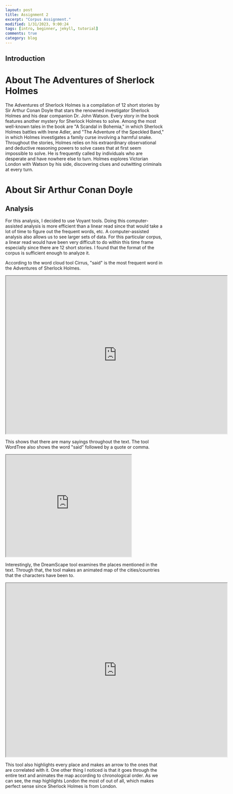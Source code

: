 ```yaml
---
layout: post
title: Assignment 2
excerpt: "Corpus Assignment."
modified: 1/31/2023, 9:00:24
tags: [intro, beginner, jekyll, tutorial]
comments: true
category: blog
---
```



## Introduction

# About The Adventures of Sherlock Holmes

The Adventures of Sherlock Holmes is a compilation of 12 short stories by Sir Arthur Conan Doyle that stars the renowned investigator Sherlock Holmes and his dear companion Dr. John Watson. Every story in the book features another mystery for Sherlock Holmes to solve. Among the most well-known tales in the book are "A Scandal in Bohemia," in which Sherlock Holmes battles with Irene Adler, and "The Adventure of the Speckled Band," in which Holmes investigates a family curse involving a harmful snake. Throughout the stories, Holmes relies on his extraordinary observational and deductive reasoning powers to solve cases that at first seem impossible to solve. He is frequently called by individuals who are desperate and have nowhere else to turn. Holmes explores Victorian London with Watson by his side, discovering clues and outwitting criminals at every turn.


# About Sir Arthur Conan Doyle


## Analysis
For this analysis, I decided to use Voyant tools. Doing this computer-assisted analysis is more efficient than a linear read since that would take a lot of time to figure out the frequent words, etc. A computer-assisted analysis also allows us to see larger sets of data. For this particular corpus, a linear read would have been very difficult to do within this time frame especially since there are 12 short stories. I found that the format of the corpus is sufficient enough to analyze it. 

According to the word cloud tool Cirrus, "said" is the most frequent word in the Adventures of Sherlock Holmes. 

<iframe style='width: 700px; height: 500px;' src='https://voyant-tools.org/tool/Cirrus/?view=Cirrus&corpus=86b0cafca92dbaf5e71d4cb70e4f37ea'></iframe>

This shows that there are many sayings throughout the text. The tool WordTree also shows the word "said" followed by a quote or comma. 

<iframe style='width: 397px; height: 323px;' src='https://voyant-tools.org/tool/WordTree/?query=said&corpus=86b0cafca92dbaf5e71d4cb70e4f37ea'></iframe>

Interestingly, the DreamScape tool examines the places mentioned in the text. Through that, the tool makes an animated map of the cities/countries that the characters have been to.

<iframe style='width: 700px; height: 550px;' src='https://voyant-tools.org/tool/DreamScape/?view=DreamScape&corpus=86b0cafca92dbaf5e71d4cb70e4f37ea'></iframe>

This tool also highlights every place and makes an arrow to the ones that are correlated with it. One other thing I noticed is that it goes through the entire text and animates the map according to chronological order. As we can see, the map highlights London the most of out of all, which makes perfect sense since Sherlock Holmes is from London. 
